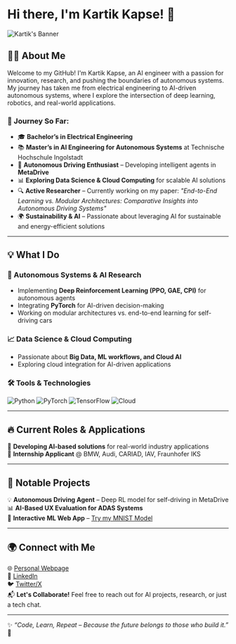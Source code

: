 # Hi there, I'm Kartik Kapse! 🚀

![Kartik's Banner](https://source.unsplash.com/1600x400/?technology,innovation)

## 👨‍💻 About Me

Welcome to my GitHub! I'm Kartik Kapse, an AI engineer with a passion for innovation, research, and pushing the boundaries of autonomous systems. My journey has taken me from electrical engineering to AI-driven autonomous systems, where I explore the intersection of deep learning, robotics, and real-world applications.

### 🚀 Journey So Far:
- 🎓 **Bachelor’s in Electrical Engineering**  
- 📚 **Master’s in AI Engineering for Autonomous Systems** at Technische Hochschule Ingolstadt
- 🤖 **Autonomous Driving Enthusiast** – Developing intelligent agents in **MetaDrive**
- 📊 **Exploring Data Science & Cloud Computing** for scalable AI solutions
- 🔍 **Active Researcher** – Currently working on my paper: _"End-to-End Learning vs. Modular Architectures: Comparative Insights into Autonomous Driving Systems"_
- 🌍 **Sustainability & AI** – Passionate about leveraging AI for sustainable and energy-efficient solutions

---

## 💡 What I Do
### 🚗 Autonomous Systems & AI Research
- Implementing **Deep Reinforcement Learning (PPO, GAE, CPI)** for autonomous agents
- Integrating **PyTorch** for AI-driven decision-making
- Working on modular architectures vs. end-to-end learning for self-driving cars

### 📈 Data Science & Cloud Computing
- Passionate about **Big Data, ML workflows, and Cloud AI**
- Exploring cloud integration for AI-driven applications

### 🛠️ Tools & Technologies
![Python](https://img.shields.io/badge/Python-3776AB?style=for-the-badge&logo=python&logoColor=white)
![PyTorch](https://img.shields.io/badge/PyTorch-EE4C2C?style=for-the-badge&logo=pytorch&logoColor=white)
![TensorFlow](https://img.shields.io/badge/TensorFlow-FF6F00?style=for-the-badge&logo=tensorflow&logoColor=white)
![Cloud](https://img.shields.io/badge/Cloud-4285F4?style=for-the-badge&logo=googlecloud&logoColor=white)

---

## 🔥 Current Roles & Applications
🔹 **Developing AI-based solutions** for real-world industry applications  
🔹 **Internship Applicant** @ BMW, Audi, CARIAD, IAV, Fraunhofer IKS  

---

## 📌 Notable Projects
💡 **Autonomous Driving Agent** – Deep RL model for self-driving in MetaDrive  
📊 **AI-Based UX Evaluation for ADAS Systems**  
🔗 **Interactive ML Web App** – [Try my MNIST Model](https://huggingface.co/spaces/Beingkbk/mnist-digit-classifier)  

---

## 🌍 Connect with Me
🌐 [Personal Webpage](https://beingkbk.github.io/)  
💼 [LinkedIn](https://www.linkedin.com/in/kartik-kapse/)  
🐦 [Twitter/X](https://x.com/KBK2200)  
📬 **Let's Collaborate!** Feel free to reach out for AI projects, research, or just a tech chat.

---

✨ _“Code, Learn, Repeat – Because the future belongs to those who build it.”_ 🚀

